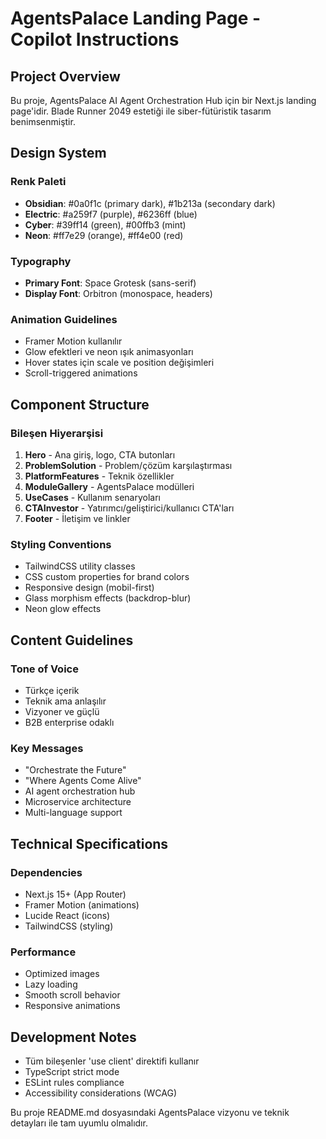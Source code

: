 # AgentsPalace Landing Page - Copilot Instructions

<!-- Use this file to provide workspace-specific custom instructions to Copilot. For more details, visit https://code.visualstudio.com/docs/copilot/copilot-customization#_use-a-githubcopilotinstructionsmd-file -->

## Project Overview

Bu proje, AgentsPalace AI Agent Orchestration Hub için bir Next.js landing page'idir. Blade Runner 2049 estetiği ile siber-fütüristik tasarım benimsenmiştir.

## Design System

### Renk Paleti
- **Obsidian**: #0a0f1c (primary dark), #1b213a (secondary dark)
- **Electric**: #a259f7 (purple), #6236ff (blue)
- **Cyber**: #39ff14 (green), #00ffb3 (mint)
- **Neon**: #ff7e29 (orange), #ff4e00 (red)

### Typography
- **Primary Font**: Space Grotesk (sans-serif)
- **Display Font**: Orbitron (monospace, headers)

### Animation Guidelines
- Framer Motion kullanılır
- Glow efektleri ve neon ışık animasyonları
- Hover states için scale ve position değişimleri
- Scroll-triggered animations

## Component Structure

### Bileşen Hiyerarşisi
1. **Hero** - Ana giriş, logo, CTA butonları
2. **ProblemSolution** - Problem/çözüm karşılaştırması
3. **PlatformFeatures** - Teknik özellikler
4. **ModuleGallery** - AgentsPalace modülleri
5. **UseCases** - Kullanım senaryoları
6. **CTAInvestor** - Yatırımcı/geliştirici/kullanıcı CTA'ları
7. **Footer** - İletişim ve linkler

### Styling Conventions
- TailwindCSS utility classes
- CSS custom properties for brand colors
- Responsive design (mobil-first)
- Glass morphism effects (backdrop-blur)
- Neon glow effects

## Content Guidelines

### Tone of Voice
- Türkçe içerik
- Teknik ama anlaşılır
- Vizyoner ve güçlü
- B2B enterprise odaklı

### Key Messages
- "Orchestrate the Future"
- "Where Agents Come Alive"
- AI agent orchestration hub
- Microservice architecture
- Multi-language support

## Technical Specifications

### Dependencies
- Next.js 15+ (App Router)
- Framer Motion (animations)
- Lucide React (icons)
- TailwindCSS (styling)

### Performance
- Optimized images
- Lazy loading
- Smooth scroll behavior
- Responsive animations

## Development Notes

- Tüm bileşenler 'use client' direktifi kullanır
- TypeScript strict mode
- ESLint rules compliance
- Accessibility considerations (WCAG)

Bu proje README.md dosyasındaki AgentsPalace vizyonu ve teknik detayları ile tam uyumlu olmalıdır.
